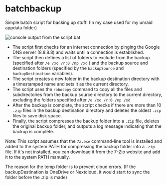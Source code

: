 # batchbackup
Simple batch script for backing up stuff. (In my case used for my unraid appdata folder)

![console output from the script.bat](https://i.imgur.com/5PAXPaL.png)

-   The script first checks for an internet connection by pinging the Google DNS server (8.8.8.8) and waits until a connection is established.
-   The script then defines a list of folders to exclude from the backup (specified after `/e /xo /r:0 /np /xd` ) and the backup source and destination folders (specified by the `backupSource` and `backupDestination` variables).
-   The script creates a new folder in the backup destination directory with a timestamped name and sets it as the current directory.
-   The script uses the `robocopy` command to copy all the files and subdirectories from the backup source directory to the current directory, excluding the folders specified after `/e /xo /r:0 /np /xd` 
-   After the backup is complete, the script checks if there are more than 10 `.zip` files in the backup destination directory and deletes the oldest `.zip` files to save disk space.
-   Finally, the script compresses the backup folder into a `.zip` file, deletes the original backup folder, and outputs a log message indicating that the backup is complete.

Note: This script assumes that the `7z.exe` command-line tool is installed and added to the system PATH for compressing the backup folder into a `.zip` file. If it's not installed, you can download it from the 7-Zip website and add it to the system PATH manually.

The reason for the temp folder is to prevent cloud errors. (If the backupDestination is OneDrive or Nextcloud, it would start to sync the folder before the .zip is made) 
